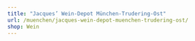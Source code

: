 ```yaml
---
title: "Jacques’ Wein-Depot München-Trudering-Ost"
url: /muenchen/jacques-wein-depot-muenchen-trudering-ost/
shop: Wein
---
```

